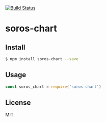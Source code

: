 [![Build Status](https://travis-ci.org/kaelzhang/soros-chart.svg?branch=master)](https://travis-ci.org/kaelzhang/soros-chart)
<!-- optional appveyor tst
[![Windows Build Status](https://ci.appveyor.com/api/projects/status/github/kaelzhang/soros-chart?branch=master&svg=true)](https://ci.appveyor.com/project/kaelzhang/soros-chart)
-->
<!-- optional npm version
[![NPM version](https://badge.fury.io/js/soros-chart.svg)](http://badge.fury.io/js/soros-chart)
-->
<!-- optional npm downloads
[![npm module downloads per month](http://img.shields.io/npm/dm/soros-chart.svg)](https://www.npmjs.org/package/soros-chart)
-->
<!-- optional dependency status
[![Dependency Status](https://david-dm.org/kaelzhang/soros-chart.svg)](https://david-dm.org/kaelzhang/soros-chart)
-->

# soros-chart

<!-- description -->

## Install

```sh
$ npm install soros-chart --save
```

## Usage

```js
const soros_chart = require('soros-chart')
```

## License

MIT
